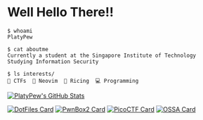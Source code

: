 # Well Hello There!!

```
$ whoami
PlatyPew

$ cat aboutme
Currently a student at the Singapore Institute of Technology
Studying Information Security

$ ls interests/
🚩 CTFs  📝 Neovim  🍚 Ricing  💻 Programming
```

[![PlatyPew's GitHub Stats](https://github-readme-stats.vercel.app/api?username=platypew&count_private=true&show_icons=true&theme=onedark)](https://github.com/PlatyPew)

[![DotFiles Card](https://github-readme-stats.vercel.app/api/pin/?username=platypew&repo=dotfiles&theme=onedark)](https://github.com/PlatyPew/dotfiles)
[![PwnBox2 Card](https://github-readme-stats.vercel.app/api/pin/?username=platypew&repo=PwnBox2&theme=onedark)](https://github.com/PlatyPew/PwnBox2)
[![PicoCTF Card](https://github-readme-stats.vercel.app/api/pin/?username=platypew&repo=picoctf-2018-writeup&theme=onedark)](https://github.com/PlatyPew/picoctf-2018-writeup)
[![OSSA Card](https://github-readme-stats.vercel.app/api/pin/?username=platypew&repo=OSSA-notes&theme=onedark)](https://github.com/PlatyPew/OSSA-Notes)
